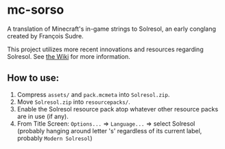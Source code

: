 # mc-sorso
A translation of Minecraft's in-game strings to Solresol, an early conglang created by François Sudre.

This project utilizes more recent innovations and resources regarding Solresol. See [the Wiki](https://github.com/c-m-green/mc-sorso/wiki) for more information.

## How to use:
1. Compress `assets/` and `pack.mcmeta` into `Solresol.zip`.
2. Move `Solresol.zip` into `resourcepacks/`.
3. Enable the Solresol resource pack atop whatever other resource packs are in use (if any).
4. From Title Screen: `Options...` => `Language...` => select Solresol (probably hanging around letter 's' regardless of its current label, probably `Modern Solresol`)

